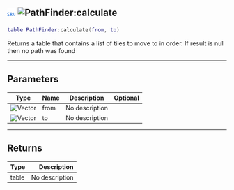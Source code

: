 ## ![server](../../.gitbook/assets/server.png) ![PathFinder](./readme/pathfinder "mention"):calculate

```lua
table PathFinder:calculate(from, to)
```

Returns a table<Vector> that contains a list of tiles to move to in order. If result is null then no path was found

------
## Parameters

| Type   | Name | Description | Optional |
| ------ | ---- | ----------- | -------: |
| ![Vector](./readme/vector "mention") | from | No description |  |
| ![Vector](./readme/vector "mention") | to | No description |  |


------
## Returns

| Type   | Description |
| ------ | ----------: |
| table | No description |

